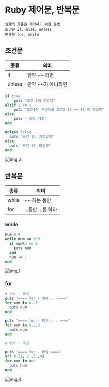 # Ruby 제어문, 반복문
    실행의 흐름을 제어하기 위한 문법
    조건문 if, else, unless 
    반복문 for, while

## 조건문
|종류|의미|
|---|---|
|if|만약 ~~ 라면|
|unless|만약 ~~가 아니라면|


```ruby
if true
    puts "조건 1이 참일때"
elsif 1 == 1
    puts "조건1은 거짓이고 조건2 (1 == 1) 이 참일때"
else
    puts " 둘다 거짓"
end

unless false
  puts "조건 1이 거짓일때"
else
  puts "조건 1이 참일때"
end
```
![img_3](https://user-images.githubusercontent.com/22822369/186434195-1c740611-7747-4e09-a4cd-a17e9253fe94.png)
## 반복문

| 종류    | 의미            |
|-------|---------------|
| while | ~~ 하는 동안      |
| for   | ...동안 ...를 하라 |

### while 
```ruby
num = 0
while num <= 100
  if num%3 == 0
    puts num
  end
  num += 1
end
```
![img_1](https://user-images.githubusercontent.com/22822369/186434211-2c67e8be-781c-470d-84ad-f09e566d034e.png)


### for
```ruby
# for - 범위
puts "==== for - 범위 .. ===="
for num in 0..3
  puts num
end

puts "==== for - 범위 ... ===="
for num in 0...3
  puts num
end

# for - 배열

puts "==== for - 배열 ===="
arr = [1, 2 ,3 ,4]
for num in arr
  puts num
end
```
![img_4](https://user-images.githubusercontent.com/22822369/186434228-ae149643-c851-4cdb-92f6-828cb5319f47.png)
